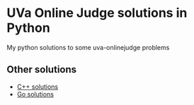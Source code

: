 # UVa Online Judge solutions in Python

My python solutions to some uva-onlinejudge problems


## Other solutions

* [C++ solutions](https://github.com/ajahuang/UVa)
* [Go solutions](https://github.com/codingsince1985/UVa)
